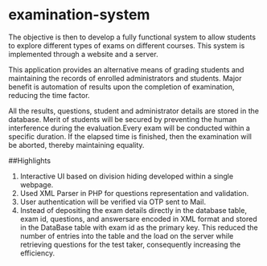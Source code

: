 # examination-system

The objective is then to develop a fully functional system to allow students to explore different types of exams on different courses. This system is implemented through a website and a server. 

This application provides an alternative means of grading students and maintaining the records of enrolled administrators and students. Major benefit is automation of results upon the completion of examination, reducing the time factor.
	
All the results, questions, student and administrator details are stored in the database. Merit of students will be secured by preventing the human interference during the evaluation.Every exam will be conducted within a specific duration. If the elapsed time is finished, then the examination will be aborted, thereby maintaining equality.

##Highlights

1. Interactive UI based on division hiding developed within a single webpage. 
2. Used XML Parser in PHP for questions representation and validation. 
3. User authentication will be verified via OTP sent to Mail.
4. Instead of depositing the exam details directly in the database table, exam id, questions, and answersare encoded in XML format and stored in the DataBase table with exam id as the primary key. This reduced the number of entries into the table and the load on the server while retrieving questions for the test taker, consequently increasing the efficiency. 






